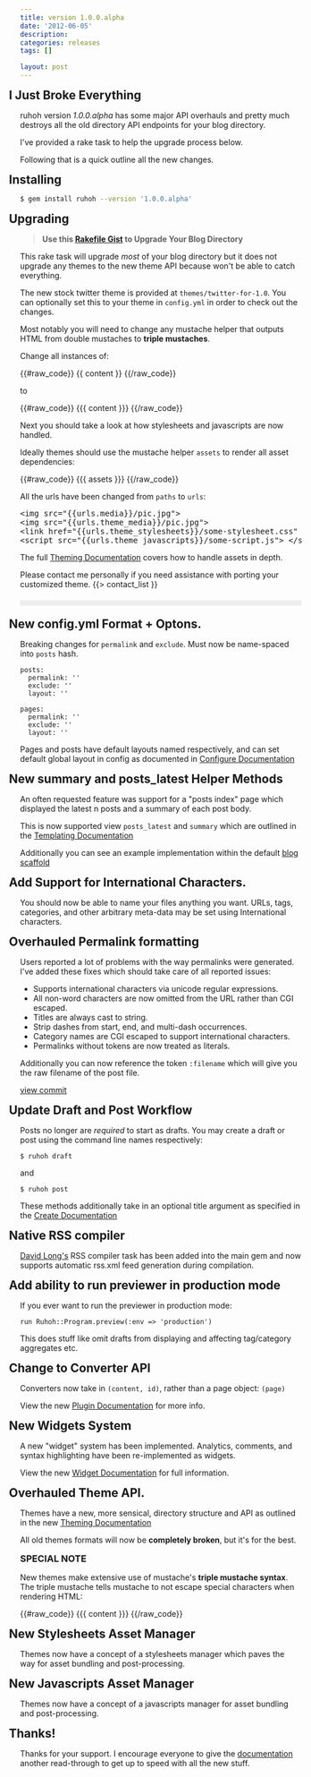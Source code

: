 ```yaml
---
title: version 1.0.0.alpha
date: '2012-06-05'
description:
categories: releases
tags: []

layout: post
---
```


<style type="text/css">
  h2, h3 {
    margin:15px 0;
  }
  h2 {margin-left:-20px}
</style>

## I Just Broke Everything

ruhoh version *1.0.0.alpha* has some major API overhauls and pretty much
destroys all the old directory API endpoints for your blog directory.

I've provided a rake task to help the upgrade process below.

Following that is a quick outline all the new changes.

## Installing

```` bash
$ gem install ruhoh --version '1.0.0.alpha'
````

## Upgrading

> **Use this [Rakefile Gist](https://gist.github.com/2876853) to Upgrade Your Blog Directory**

This rake task will upgrade _most_ of your blog directory but it does not upgrade
any themes to the new theme API because won't be able to catch everything.

The new stock twitter theme is provided at `themes/twitter-for-1.0`. 
You can optionally set this to your theme in `config.yml` in order to check out the changes.

Most notably you will need to change any mustache helper that outputs HTML from double mustaches to **triple mustaches**.

Change all instances of:

{{#raw_code}}
  {{ content }}
{{/raw_code}}

to

{{#raw_code}}
  {{{ content }}}
{{/raw_code}}

Next you should take a look at how stylesheets and javascripts are now handled.

Ideally themes should use the mustache helper `assets` to render all asset dependencies:

{{#raw_code}}
  {{{ assets }}}
{{/raw_code}}

All the urls have been changed from `paths` to `urls`:

<pre>
&lt;img src="&#123;&#123;urls.media}}/pic.jpg"&gt;
&lt;img src="&#123;&#123;urls.theme_media}}/pic.jpg"&gt;
&lt;link href="&#123;&#123;urls.theme_stylesheets}}/some-stylesheet.css" type="text/css" rel="stylesheet" media="all"&gt;
&lt;script src="&#123;&#123;urls.theme_javascripts}}/some-script.js"&gt; &lt;/script&gt;
</pre>

The full [Theming Documentation](/usage/theming) covers how to handle assets in depth.


Please contact me personally if you need assistance with porting your customized theme.
{{> contact_list }}

<div style="height:10px; margin:20px 0; background:#eee"></div>

## New config.yml Format + Optons.

Breaking changes for `permalink` and `exclude`. Must now be name-spaced into `posts` hash.

    posts:
      permalink: ''
      exclude: ''
      layout: ''
  
    pages:
      permalink: ''
      exclude: ''
      layout: ''
    
Pages and posts have default layouts named respectively, and can set default global layout in config
as documented in [Configure Documentation](/usage/configure)

## New summary and posts_latest Helper Methods

An often requested feature was support for a "posts index" page which
displayed the latest n posts and a summary of each post body.

This is now supported view `posts_latest` and `summary` which are outlined in the [Templating Documentation](/usage/templating)

Additionally you can see an example implementation within the default [blog scaffold](https://github.com/ruhoh/blog/blob/1.0/pages/index.html#L16-26)

## Add Support for International Characters.

You should now be able to name your files anything you want.
URLs, tags, categories, and other arbitrary meta-data may be set using International characters.

## Overhauled Permalink formatting

Users reported a lot of problems with the way permalinks were generated. 
I've added these fixes which should take care of all reported issues:

- Supports international characters via unicode regular expressions.
- All non-word characters are now omitted from the URL rather than CGI escaped.
- Titles are always cast to string.
- Strip dashes from start, end, and multi-dash occurrences.
- Category names are CGI escaped to support international characters.
- Permalinks without tokens are now treated as literals.

Additionally you can now reference the token `:filename` which will give you the raw filename of the post file.

[view commit](https://github.com/ruhoh/ruhoh.rb/commit/75a8a1e495558579bb033f572819f841955fe5af)

## Update Draft and Post Workflow

Posts no longer are _required_ to start as drafts.
You may create a draft or post using the command line names respectively:

    $ ruhoh draft

and

    $ ruhoh post
    
These methods additionally take in an optional title argument as specified
in the [Create Documentation](/usage/create)

## Native RSS compiler

[David Long's](http://www.davejlong.com/) RSS compiler task has been added into the main gem and now supports
automatic rss.xml feed generation during compilation.

## Add ability to run previewer in production mode

If you ever want to run the previewer in production mode:

    run Ruhoh::Program.preview(:env => 'production')
    
This does stuff like omit drafts from displaying and affecting tag/category aggregates etc.

    
## Change to Converter API

Converters now take in `(content, id)`, rather than a page object: `(page)`

View the new [Plugin Documentation](/usage/plugins/) for more info.


## New Widgets System

A new "widget" system has been implemented. Analytics, comments, and syntax highlighting
have been re-implemented as widgets.

View the new [Widget Documentation](/usage/widgets/) for full information.

## Overhauled Theme API.

Themes have a new, more sensical, directory structure and API as outlined in the new 
[Theming Documentation](/usage/documentation)

All old themes formats will now be **completely broken**, but it's for the best.

### SPECIAL NOTE

New themes make extensive use of mustache's **triple mustache syntax**. The triple mustache 
tells mustache to not escape special characters when rendering HTML:

{{#raw_code}}
  {{{ content }}}
{{/raw_code}}
    
## New Stylesheets Asset Manager

Themes now have a concept of a stylesheets manager which paves the way for asset bundling and post-processing.

## New Javascripts Asset Manager

Themes now have a concept of a javascripts manager for asset bundling and post-processing.

## Thanks!

Thanks for your support. I encourage everyone to give the [documentation](/usage) 
another read-through to get up to speed with all the new stuff.

